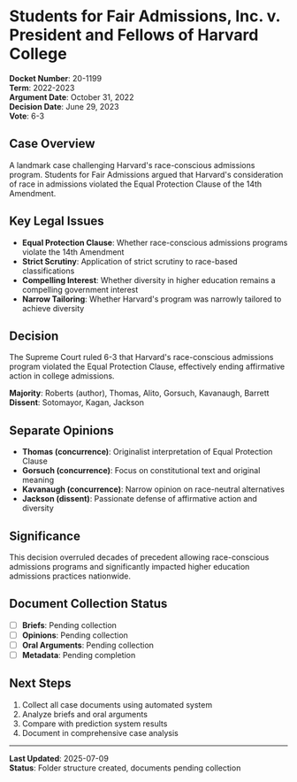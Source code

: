 # Students for Fair Admissions, Inc. v. President and Fellows of Harvard College

**Docket Number**: 20-1199  
**Term**: 2022-2023  
**Argument Date**: October 31, 2022  
**Decision Date**: June 29, 2023  
**Vote**: 6-3

## Case Overview

A landmark case challenging Harvard's race-conscious admissions program. Students for Fair Admissions argued that Harvard's consideration of race in admissions violated the Equal Protection Clause of the 14th Amendment.

## Key Legal Issues

- **Equal Protection Clause**: Whether race-conscious admissions programs violate the 14th Amendment
- **Strict Scrutiny**: Application of strict scrutiny to race-based classifications
- **Compelling Interest**: Whether diversity in higher education remains a compelling government interest
- **Narrow Tailoring**: Whether Harvard's program was narrowly tailored to achieve diversity

## Decision

The Supreme Court ruled 6-3 that Harvard's race-conscious admissions program violated the Equal Protection Clause, effectively ending affirmative action in college admissions.

**Majority**: Roberts (author), Thomas, Alito, Gorsuch, Kavanaugh, Barrett  
**Dissent**: Sotomayor, Kagan, Jackson

## Separate Opinions

- **Thomas (concurrence)**: Originalist interpretation of Equal Protection Clause
- **Gorsuch (concurrence)**: Focus on constitutional text and original meaning
- **Kavanaugh (concurrence)**: Narrow opinion on race-neutral alternatives
- **Jackson (dissent)**: Passionate defense of affirmative action and diversity

## Significance

This decision overruled decades of precedent allowing race-conscious admissions programs and significantly impacted higher education admissions practices nationwide.

## Document Collection Status

- [ ] **Briefs**: Pending collection
- [ ] **Opinions**: Pending collection
- [ ] **Oral Arguments**: Pending collection
- [ ] **Metadata**: Pending completion

## Next Steps

1. Collect all case documents using automated system
2. Analyze briefs and oral arguments
3. Compare with prediction system results
4. Document in comprehensive case analysis

---

**Last Updated**: 2025-07-09  
**Status**: Folder structure created, documents pending collection